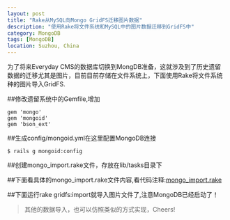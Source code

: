 ```yaml
---
layout: post
title: "Rake从MySQL向Mongo GridFS迁移图片数据"
description: "使用Rake将文件系统和MySQL中的图片数据迁移到GridFS中"
category: MongoDB
tags: [MongoDB]
location: Suzhou, China
---
```


为了将来Everyday CMS的数据库切换到MongDB准备，这就涉及到了历史遗留数据的迁移尤其是图片，目前目前存储在文件系统上，下面使用Rake将文件系统种的图片导入GridFS.

##修改遗留系统中的Gemfile,增加

	gem 'mongo'
	gem 'mongoid'
	gem 'bson_ext'

##生成config/mongoid.yml在这里配置MongoDB连接

	$ rails g mongoid:config

##创建mongo_import.rake文件，存放在lib/tasks目录下

##下面看具体的mongo_import.rake文件内容,看代码注释:[mongo_import.rake][1]

##下面运行rake gridfs:import就导入图片文件了,注意MongoDB已经启动了！

> 其他的数据导入，也可以仿照类似的方式实现，Cheers!

 [1]: https://github.com/tim-tang/everyday/blob/master/lib/tasks/mongo_import.rake
